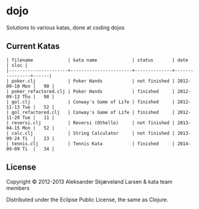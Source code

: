 # dojo

Solutions to various katas, done at coding dojos

## Current Katas

    | filename             | kata name             | status       | date           | sloc |
    |----------------------+-----------------------+--------------+----------------+------|
    | poker.clj            | Poker Hands           | not finished | 2012-09-10 Mon |   90 |
    | poker_refactored.clj | Poker Hands           | finished     | 2012-09-13 Thu |   98 |
    | gol.clj              | Conway's Game of Life | finished     | 2012-11-13 Tue |   52 |
    | gol_refactored.clj   | Conway's Game of Life | finished     | 2012-11-20 Tue |   11 |
    | reversi.clj          | Reversi (Othello)     | not finished | 2013-04-15 Mon |   52 |
    | calc.clj             | String Calculator     | not finished | 2013-09-24 Ti  |   23 |
    | tennis.clj           | Tennis Kata           | finished     | 2014-09-09 Ti  |   34 |

## License

Copyright © 2012-2013 Aleksander Skjæveland Larsen & kata team members

Distributed under the Eclipse Public License, the same as Clojure.
